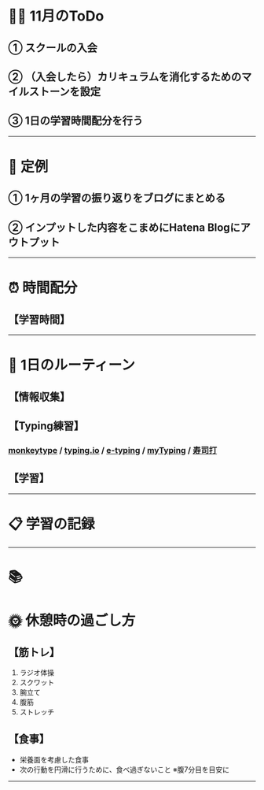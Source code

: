 # 🏋🏻 11月のToDo
## ① スクールの入会
## ② （入会したら）カリキュラムを消化するためのマイルストーンを設定
## ③ 1日の学習時間配分を行う
***


# 📌 定例
## ① 1ヶ月の学習の振り返りをブログにまとめる
## ② インプットした内容をこまめにHatena Blogにアウトプット
***


# ⏰ 時間配分
## 【学習時間】
***


# 🕺 1日のルーティーン
## 【情報収集】
### 
## 【Typing練習】
### [monkeytype](https://monkeytype.com) / [typing.io](https://typing.io) / [e-typing](https://www.e-typing.ne.jp) / [myTyping](https://typing.twi1.me/) / [寿司打](https://sushida.net/play.html) 
## 【学習】

***


# 📋 学習の記録

***


# 📚 

# 🌞 休憩時の過ごし方
## 【筋トレ】
1. ラジオ体操
2. スクワット
3. 腕立て
4. 腹筋
5. ストレッチ
## 【食事】
- 栄養面を考慮した食事
- 次の行動を円滑に行うために、食べ過ぎないこと ※腹7分目を目安に
***

